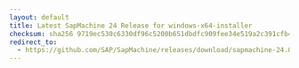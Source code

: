 ```yaml
---
layout: default
title: Latest SapMachine 24 Release for windows-x64-installer
checksum: sha256 9719ec530c6330df96c5200b651dbdfc909fee34e519a2c391cfb434fa4a6f91
redirect_to:
  - https://github.com/SAP/SapMachine/releases/download/sapmachine-24.0.2/sapmachine-jre-24.0.2_windows-x64_bin.msi
---
```

